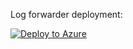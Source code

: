 Log forwarder deployment:


[![Deploy to Azure](https://aka.ms/deploytoazurebutton)](https://portal.azure.com/#create/Microsoft.Template/uri/https%3A%2F%2Fraw.githubusercontent.com%2Fsurenplanet%2Fdatadog-serverless-functions%2Fmaster%2Fazure%2Fdeploy-to-azure%2Fparent_template.json)
